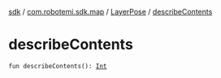 [sdk](../../index.md) / [com.robotemi.sdk.map](../index.md) / [LayerPose](index.md) / [describeContents](./describe-contents.md)

# describeContents

`fun describeContents(): `[`Int`](https://kotlinlang.org/api/latest/jvm/stdlib/kotlin/-int/index.html)